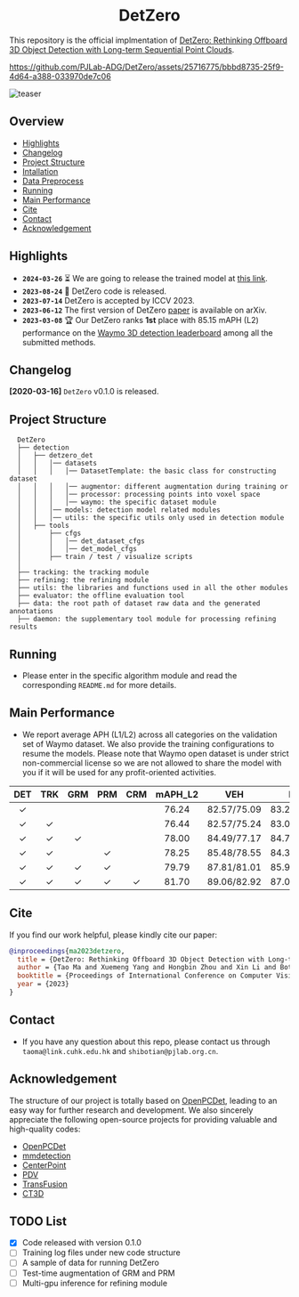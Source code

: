 <div align="center">   

# DetZero
</div>

This repository is the official implmentation of [DetZero: Rethinking Offboard 3D Object Detection with Long-term Sequential Point Clouds](https://arxiv.org/abs/2306.06023).

https://github.com/PJLab-ADG/DetZero/assets/25716775/bbbd8735-25f9-4d64-a388-033970de7c06

![teaser](docs/detzero-framework.png)

## Overview
- [Highlights](#highlights)
- [Changelog](#changelog)
- [Project Structure](#project-structure)
- [Intallation](docs/INSTALL.md)
- [Data Preprocess](docs/DATA_PREPROCESS.md)
- [Running](#running)
- [Main Performance](#main-performance)
- [Cite](#cite)
- [Contact](#contact)
- [Acknowledgement](#acknowledgement)


## Highlights
- **`2024-03-26`** :hourglass_flowing_sand: We are going to release the trained model at [this link](https://drive.google.com/drive/folders/1SUzMox9oNte_DYkeceERDSNMWvKKUeGn?usp=sharing).
- **`2023-08-24`** :dart: DetZero code is released.
- **`2023-07-14`** DetZero is accepted by ICCV 2023.
- **`2023-06-12`** The first version of DetZero [paper](https://arxiv.org/abs/2306.06023.pdf) is available on arXiv.
- **`2023-03-08`** :trophy: Our DetZero ranks <b>1st</b> place with 85.15 mAPH (L2) performance on the [Waymo 3D detection leaderboard](https://waymo.com/open/challenges/2020/3d-detection/) among all the submitted methods.


## Changelog
**[2020-03-16]** `DetZero` v0.1.0 is released.


## Project Structure

```
  DetZero
  ├── detection
  │   ├── detzero_det
  │   │   │── datasets
  │   │   │   │── DatasetTemplate: the basic class for constructing dataset
  │   │   │   │── augmentor: different augmentation during training or 
  │   │   │   │── processor: processing points into voxel space
  │   │   │   │── waymo: the specific dataset module
  │   │   │── models: detection model related modules
  │   │   │── utils: the specific utils only used in detection module
  │   ├── tools
  │       ├── cfgs
  │       │   │── det_dataset_cfgs
  │       │   │── det_model_cfgs
  │       ├── train / test / visualize scripts
  │
  ├── tracking: the tracking module
  ├── refining: the refining module
  ├── utils: the libraries and functions used in all the other modules
  ├── evaluator: the offline evaluation tool
  ├── data: the root path of dataset raw data and the generated annotations
  ├── daemon: the supplementary tool module for processing refining results

```


## Running
- Please enter in the specific algorithm module and read the corresponding `README.md` for more details.



## Main Performance
- We report average APH (L1/L2) across all categories on the validation set of Waymo dataset. We also provide the training configurations to resume the models. Please note that Waymo open dataset is under strict non-commercial license so we are not allowed to share the model with you if it will be used for any profit-oriented activities.


| DET | TRK | GRM | PRM | CRM | mAPH_L2 | VEH | PED | CYC | Log |
| :---: | :---: | :--: | :--: | :--: | :---: | :---: | :---: | :---: | :---: |
| &check; |   |   |   |   | 76.24 | 82.57/75.09 | 83.23/76.47 | 79.35/77.16 | [log](docs/log_det_and_track_eval.txt) |
| &check; | &check; |   |   |   | 76.44 | 82.57/75.24 | 83.07/76.34 | 79.86/77.75 | [log](docs/log_det_and_track_eval.txt) |
| &check; | &check; | &check; |   |   | 78.00 | 84.49/77.17 | 84.71/78.04 | 80.23/78.08 | [log](docs/log_combination_eval.txt) |
| &check; | &check; |   | &check; |   | 78.25 | 85.48/78.55 | 84.32/77.78 | 80.49/78.43 | [log](docs/log_combination_eval.txt) |
| &check; | &check; | &check; | &check; |   | 79.79 | 87.81/81.01 | 85.94/79.48 | 80.97/78.87 | [log](docs/log_combination_eval.txt) |
| &check; | &check; | &check; | &check; | &check; | 81.70 | 89.06/82.92 | 87.06/81.01 | 83.11/81.17 | [log](docs/log_combination_eval.txt) |


## Cite
If you find our work helpful, please kindly cite our paper:
```bibtex
@inproceedings{ma2023detzero,
  title = {DetZero: Rethinking Offboard 3D Object Detection with Long-term Sequential Point Clouds},
  author = {Tao Ma and Xuemeng Yang and Hongbin Zhou and Xin Li and Botian Shi and Junjie Liu and Yuchen Yang and Zhizheng Liu and Liang He and Yu Qiao and Yikang Li and Hongsheng Li},
  booktitle = {Proceedings of International Conference on Computer Vision (ICCV)},
  year = {2023}
}
```


## Contact
- If you have any question about this repo, please contact us through `taoma@link.cuhk.edu.hk` and `shibotian@pjlab.org.cn`.



## Acknowledgement
The structure of our project is totally based on [OpenPCDet](https://github.com/open-mmlab/OpenPCDet), leading to an easy way for further research and development. We also sincerely appreciate the following open-source projects for providing valuable and high-quality codes:
- [OpenPCDet](https://github.com/open-mmlab/OpenPCDet)
- [mmdetection](https://github.com/open-mmlab/mmdetection)
- [CenterPoint](https://github.com/tianweiy/CenterPoint)
- [PDV](https://github.com/TRAILab/PDV)
- [TransFusion](https://github.com/XuyangBai/TransFusion)
- [CT3D](https://github.com/hlsheng1/CT3D)


## TODO List
- [x] Code released with version 0.1.0
- [ ] Training log files under new code structure
- [ ] A sample of data for running DetZero
- [ ] Test-time augmentation of GRM and PRM
- [ ] Multi-gpu inference for refining module
